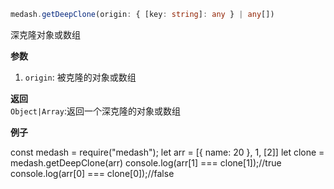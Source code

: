 ```ts
medash.getDeepClone(origin: { [key: string]: any } | any[])
```
深克隆对象或数组 

**参数**  
1. `origin`: 被克隆的对象或数组
 
**返回**        
 `Object|Array`:返回一个深克隆的对象或数组

**例子**  

<me-embed>const medash = require("medash");
let arr = [{ name: 20 }, 1, [2]]
let clone = medash.getDeepClone(arr)
console.log(arr[1] === clone[1]);//true
console.log(arr[0] === clone[0]);//false</me-embed>

